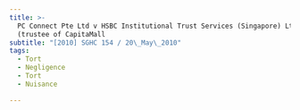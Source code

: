 ```yaml
---
title: >-
  PC Connect Pte Ltd v HSBC Institutional Trust Services (Singapore) Ltd
  (trustee of CapitaMall
subtitle: "[2010] SGHC 154 / 20\_May\_2010"
tags:
  - Tort
  - Negligence
  - Tort
  - Nuisance

---
```


